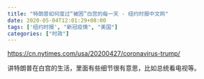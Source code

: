 ```yaml
---
title: "特朗普如何度过“被困”白宫的每一天 - 纽约时报中文网"
date: 2020-05-04T12:01:29+08:00
tags: ['纽约时报', "新冠疫情", "美国"]
categories: ["时政"]
---
```


https://cn.nytimes.com/usa/20200427/coronavirus-trump/

讲特朗普在白宫的生活，里面有些细节很有意思，比如总统看电视等。